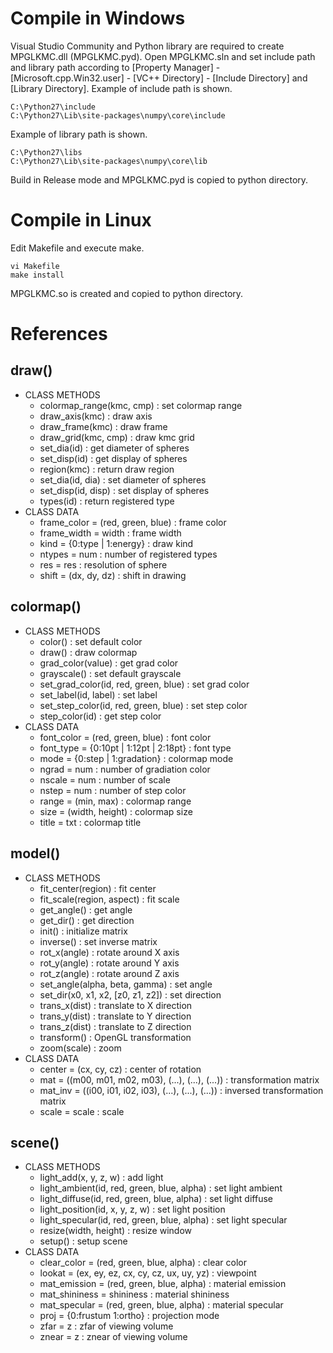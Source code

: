 # Compile in Windows
Visual Studio Community and Python library are required to create MPGLKMC.dll (MPGLKMC.pyd).
Open MPGLKMC.sln and set include path and library path according to [Property Manager] - [Microsoft.cpp.Win32.user] - [VC++ Directory] - [Include Directory] and [Library Directory].
Example of include path is shown.

    C:\Python27\include
    C:\Python27\Lib\site-packages\numpy\core\include

Example of library path is shown.

    C:\Python27\libs
    C:\Python27\Lib\site-packages\numpy\core\lib

Build in Release mode and MPGLKMC.pyd is copied to python directory.

# Compile in Linux
Edit Makefile and execute make.

    vi Makefile
    make install

MPGLKMC.so is created and copied to python directory.

# References
## draw()
+ CLASS METHODS
  + colormap_range(kmc, cmp) : set colormap range
  + draw_axis(kmc) : draw axis
  + draw_frame(kmc) : draw frame
  + draw_grid(kmc, cmp) : draw kmc grid
  + set_dia(id) : get diameter of spheres
  + set_disp(id) : get display of spheres
  + region(kmc) : return draw region
  + set_dia(id, dia) : set diameter of spheres
  + set_disp(id, disp) : set display of spheres
  + types(id) : return registered type
+ CLASS DATA
  + frame_color = (red, green, blue) : frame color
  + frame_width = width : frame width
  + kind = {0:type | 1:energy} : draw kind
  + ntypes = num : number of registered types
  + res = res : resolution of sphere
  + shift = (dx, dy, dz) : shift in drawing

## colormap()
+ CLASS METHODS
  + color() : set default color
  + draw() : draw colormap
  + grad_color(value) : get grad color
  + grayscale() : set default grayscale
  + set_grad_color(id, red, green, blue) : set grad color
  + set_label(id, label) : set label
  + set_step_color(id, red, green, blue) : set step color
  + step_color(id) : get step color
+ CLASS DATA
  + font_color = (red, green, blue) : font color
  + font_type = {0:10pt | 1:12pt | 2:18pt} : font type
  + mode = {0:step | 1:gradation} : colormap mode
  + ngrad = num : number of gradiation color
  + nscale = num : number of scale
  + nstep = num : number of step color
  + range = (min, max) : colormap range
  + size = (width, height) : colormap size
  + title = txt : colormap title

## model()
+ CLASS METHODS
  + fit_center(region) : fit center
  + fit_scale(region, aspect) : fit scale
  + get_angle() : get angle
  + get_dir() : get direction
  + init() : initialize matrix
  + inverse() : set inverse matrix
  + rot_x(angle) : rotate around X axis
  + rot_y(angle) : rotate around Y axis
  + rot_z(angle) : rotate around Z axis
  + set_angle(alpha, beta, gamma) : set angle
  + set_dir(x0, x1, x2, [z0, z1, z2]) : set direction
  + trans_x(dist) : translate to X direction
  + trans_y(dist) : translate to Y direction
  + trans_z(dist) : translate to Z direction
  + transform() : OpenGL transformation
  + zoom(scale) : zoom
+ CLASS DATA  
  + center = (cx, cy, cz) : center of rotation
  + mat = ((m00, m01, m02, m03), (...), (...), (...)) : transformation matrix
  + mat_inv = ((i00, i01, i02, i03), (...), (...), (...)) : inversed transformation matrix
  + scale = scale : scale

## scene()
+ CLASS METHODS
  + light_add(x, y, z, w) : add light
  + light_ambient(id, red, green, blue, alpha) : set light ambient
  + light_diffuse(id, red, green, blue, alpha) : set light diffuse
  + light_position(id, x, y, z, w) : set light position
  + light_specular(id, red, green, blue, alpha) : set light specular
  + resize(width, height) : resize window
  + setup() : setup scene
+ CLASS DATA
  + clear_color = (red, green, blue, alpha) : clear color
  + lookat = (ex, ey, ez, cx, cy, cz, ux, uy, yz) : viewpoint
  + mat_emission = (red, green, blue, alpha) : material emission
  + mat_shininess = shininess : material shininess
  + mat_specular = (red, green, blue, alpha) : material specular
  + proj = {0:frustum 1:ortho} : projection mode
  + zfar = z : zfar of viewing volume
  + znear = z : znear of viewing volume
